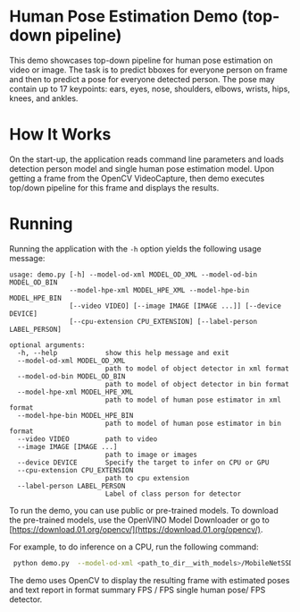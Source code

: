 # Human Pose Estimation Demo (top-down pipeline)

This demo showcases top-down pipeline for human pose estimation on video or image. The task is to predict bboxes for everyone person on frame and then to predict a pose for everyone detected person. The pose may contain up to 17 keypoints: ears, eyes, nose, shoulders, elbows, wrists, hips, knees, and ankles.

# How It Works

On the start-up, the application reads command line parameters and loads  detection person model and single human pose estimation model. Upon getting a frame from the OpenCV VideoCapture, then  demo executes top/down pipeline for this frame and displays the results.

# Running

Running the application with the `-h` option yields the following usage message:
```
usage: demo.py [-h] --model-od-xml MODEL_OD_XML --model-od-bin MODEL_OD_BIN
               --model-hpe-xml MODEL_HPE_XML --model-hpe-bin MODEL_HPE_BIN
               [--video VIDEO] [--image IMAGE [IMAGE ...]] [--device DEVICE]
               [--cpu-extension CPU_EXTENSION] [--label-person LABEL_PERSON]

optional arguments:
  -h, --help            show this help message and exit
  --model-od-xml MODEL_OD_XML
                        path to model of object detector in xml format
  --model-od-bin MODEL_OD_BIN
                        path to model of object detector in bin format
  --model-hpe-xml MODEL_HPE_XML
                        path to model of human pose estimator in xml format
  --model-hpe-bin MODEL_HPE_BIN
                        path to model of human pose estimator in bin format
  --video VIDEO         path to video
  --image IMAGE [IMAGE ...]
                        path to image or images
  --device DEVICE       Specify the target to infer on CPU or GPU
  --cpu-extension CPU_EXTENSION
                        path to cpu extension
  --label-person LABEL_PERSON
                        Label of class person for detector
```
To run the demo, you can use public or pre-trained models. To download the pre-trained models, use the OpenVINO Model Downloader or go to [https://download.01.org/opencv/](https://download.01.org/opencv/).

For example, to do inference on a CPU, run the following command:

```sh
 python demo.py  --model-od-xml <path_to_dir__with_models>/MobileNetSSD_deploy.xml --model-od-bin <path_to_dir__with_models>/MobileNetSSD_deploy.bin --model-hpe-bin <path_to_dir__with_models>/single-human-pose-estimation-0001.bin --model-hpe-xml /home/inteladmin/single-human-pose-estimation-0001.xml --video <path_to_video>/back-passengers.avi --cpu_extension <path_to_lib>/libcpu_extension_avx2.so
```

The demo uses OpenCV to display the resulting frame with estimated poses and text report in format summary FPS / FPS single human pose/ FPS detector.
